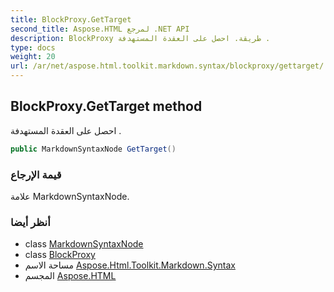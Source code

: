 ```yaml
---
title: BlockProxy.GetTarget
second_title: Aspose.HTML لمرجع .NET API
description: BlockProxy طريقة. احصل على العقدة المستهدفة .
type: docs
weight: 20
url: /ar/net/aspose.html.toolkit.markdown.syntax/blockproxy/gettarget/
---
```

## BlockProxy.GetTarget method

احصل على العقدة المستهدفة .

```csharp
public MarkdownSyntaxNode GetTarget()
```

### قيمة الإرجاع

علامة MarkdownSyntaxNode.

### أنظر أيضا

* class [MarkdownSyntaxNode](../../markdownsyntaxnode/)
* class [BlockProxy](../)
* مساحة الاسم [Aspose.Html.Toolkit.Markdown.Syntax](../../blockproxy/)
* المجسم [Aspose.HTML](../../../)


